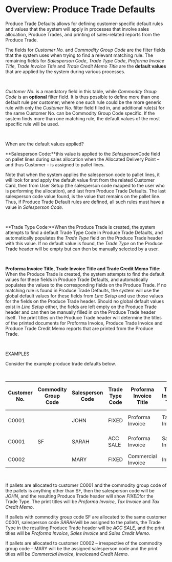 # Overview: Produce Trade Defaults

  
Produce Trade Defaults allows for defining customer-specific default rules and values that the system will apply in processes that involve sales allocation, Produce Trades, and printing of sales-related reports from the Produce Trade.

  


The fields for *Customer No.* and *Commodity Group Code* are the filter fields that the system uses when trying to find a relevant matching rule. The remaining fields for *Salesperson Code*, *Trade Type Code*, *Proforma Invoice Title*, *Trade Invoice Title* and *Trade Credit Memo Title* are the **default values** that are applied by the system during various processes.

 

*Customer No.* is a mandatory field in this table, while *Commodity Group Code* is an **optional** filter field. It is thus possible to define more than one default rule per customer; where one such rule could be the more generic rule with only the *Customer No.* filter field filled in, and additional rule(s) for the same Customer No. can be Commodity Group Code specific. If the system finds more than one matching rule, the default values of the most specific rule will be used.

 

When are the default values applied?

  


**Salesperson Code:**this value is applied to the *Salesperson*Code field on pallet lines during sales allocation when the Allocated Delivery Point – and thus Customer – is assigned to pallet lines. 

  


Note that when the system applies the salesperson code to pallet lines, it will look for and apply the default value first from the related Customer Card, then from User Setup (the salesperson code mapped to the user who is performing the allocation), and last from Produce Trade Defaults. The last salesperson code value found, is the value that remains on the pallet line. Thus, if Produce Trade Default rules are defined, all such rules must have a value in *Salesperson Code.*

 

**Trade Type Code:**When the Produce Trade is created, the system attempts to find a default Trade Type Code in Produce Trade Defaults, and automatically populates the *Trade Type* field on the Produce Trade header with this value. If no default value is found, the *Trade Type* on the Produce Trade header will be empty but can then be manually selected by a user.

 

**Proforma Invoice Title, Trade Invoice Title and Trade Credit Memo Title:** When the Produce Trade is created, the system attempts to find the default values for these fields in Produce Trade Defaults, and automatically populates the values to the corresponding fields on the Produce Trade. If no matching rule is found in Produce Trade Defaults, the system will use the global default values for these fields from *Linc Setup* and use those values for the fields on the Produce Trade header. Should no global default values exist in *Linc Setup* either, the fields are left empty on the Produce Trade header and can then be manually filled in on the Produce Trade header itself. The print titles on the Produce Trade header will determine the titles of the printed documents for Proforma Invoice, Produce Trade Invoice and Produce Trade Credit Memo reports that are printed from the Produce Trade.

 

EXAMPLES

Consider the example produce trade defaults below. 

  



| **Customer No.** | **Commodity Group Code** | **Salesperson Code** | **Trade Type Code** | **Proforma Invoice Title** | **Trade Invoice Title** | **Trade Credit Memo Title** |
| --- | --- | --- | --- | --- | --- | --- |
| C0001 |  | JOHN | FIXED | Proforma Invoice | Tax Invoice | Tax Credit Memo |
| C0001 | SF | SARAH | ACC SALE | Proforma Invoice | Sales Invoice | Sales Credit memo |
| C0002 |  | MARY | FIXED | Commercial Invoice | Invoice | Credit Memo |

 

If pallets are allocated to customer C0001 and the commodity group code of the pallets is anything other than SF, then the salesperson code will be *JOHN*, and the resulting Produce Trade header will show *FIXED*for the Trade Type. The print titles will be *Proforma Invoice*, *Tax Invoice* and *Tax Credit Memo*.

  


If pallets with commodity group code SF are allocated to the same customer C0001, salesperson code *SARAH*will be assigned to the pallets, the Trade Type in the resulting Produce Trade header will be *ACC SALE*, and the print titles will be *Proforma Invoice*, *Sales Invoice* and *Sales Credit Memo*.

  


If pallets are allocated to customer C0002 – irrespective of the commodity group code – MARY will be the assigned salesperson code and the print titles will be *Commercial Invoice*, *Invoice*and *Credit Memo*.

  


  


  


  


